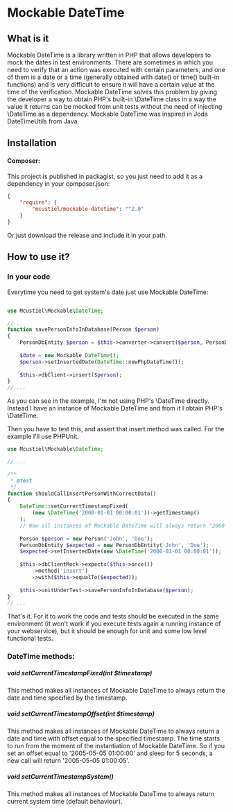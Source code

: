Mockable DateTime
================

What is it
----------

Mockable DateTime is a library written in PHP that allows developers to mock the dates in test environments.
There are sometimes in which you need to verify that an action was executed with certain parameters, and one of them is a date or a time (generally obtained with date() or time() built-in functions) and is very difficult to ensure it will have a certain value at the time of the verification. 
Mockable DateTime solves this problem by giving the developer a way to obtain PHP's built-in \DateTime class in a way the value it returns can be mocked from unit tests without the need of injecting \DateTime as a dependency. Mockable DateTime was inspired in Joda DateTimeUtils from Java.

Installation
------------

#### Composer:

This project is published in packagist, so you just need to add it as a dependency in your composer.json:

```json  
{
    "require": {
        "mcustiel/mockable-datetime": "^2.0"
    }
}
```

Or just download the release and include it in your path.

How to use it?
--------------

### In your code

Everytime you need to get system's date just use Mockable DateTime:

```php

use Mcustiel\Mockable\DateTime;

// ...
function savePersonInfoInDatabase(Person $person)
{
    PersonDbEntity $person = $this->converter->convert($person, PersonDbEntity::class);
    
    $date = new Mockable DateTime();
    $person->setInsertedDate(DateTime::newPhpDateTime());
    
    $this->dbClient->insert($person);
}
// ...
```

As you can see in the example, I'm not using PHP's \DateTime directly. Instead I have an instance of Mockable DateTime and from it I obtain PHP's \DateTime.

Then you have to test this, and assert that insert method was called. For the example I'll use PHPUnit.

```php
use Mcustiel\Mockable\DateTime;

// ...

/**
 * @test
 */
function shouldCallInsertPersonWithCorrectData()
{
    DateTime::setCurrentTimestampFixed(
        (new \DateTime('2000-01-01 00:00:01'))->getTimestamp()
    );
    // Now all instances of Mockable DateTime will always return "2000-01-01 00:00:01"
    
    Person $person = new Person('John', 'Doe');
    PersonDbEntity $expected = new PersonDbEntity('John', 'Doe');
    $expected->setInsertedDate(new \DateTime('2000-01-01 00:00:01'));    
    
    $this->dbClientMock->expects($this->once())
        ->method('insert')
        ->with($this->equalTo($expected));
    
    $this->unitUnderTest->savePersonInfoInDatabase($person);
}
// ...
```

That's it. For it to work the code and tests should be executed in the same environment (it won't work if you execute tests again a running instance of your webservice), but it should be enough for unit and some low level functional tests.

### DateTime methods:

##### void setCurrentTimestampFixed(int $timestamp)

This method makes all instances of Mockable DateTime to always return the date and time specified by the timestamp.

##### void setCurrentTimestampOffset(int $timestamp)

This method makes all instances of Mockable DateTime to always return a date and time with offset equal to the specified timestamp. The time starts to run from the moment of the instantiation of Mockable DateTime. So if you set an offset equal to '2005-05-05 01:00:00' and sleep for 5 seconds, a new call will return '2005-05-05 01:00:05'.

##### void setCurrentTimestampSystem()

This method makes all instances of Mockable DateTime to always return current system time (default behaviour).
